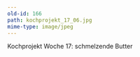 ```yaml
---
old-id: 166
path: kochprojekt_17_06.jpg
mime-type: image/jpeg
---
```

Kochprojekt Woche 17:
schmelzende Butter
